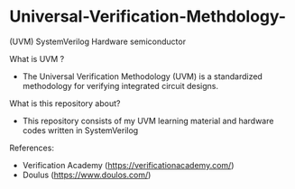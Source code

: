 # Universal-Verification-Methdology-
(UVM) SystemVerilog Hardware semiconductor


What is UVM ?
- The Universal Verification Methodology (UVM) is a standardized methodology for verifying integrated circuit designs.

What is this repository about?
- This repository consists of my UVM learning material and hardware codes written in SystemVerilog

References:
- Verification Academy (https://verificationacademy.com/)
- Doulus (https://www.doulos.com/)

